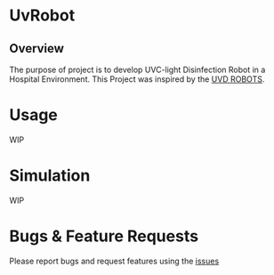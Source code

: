 # UvRobot

## Overview

The purpose of project is to develop UVC-light Disinfection Robot in a Hospital Environment. This Project was inspired by the [UVD ROBOTS](http://www.uvd-robots.com/).


# Usage
WIP

# Simulation
WIP

# Bugs & Feature Requests
Please report bugs and request features using the [issues](https://gitlab.com/jeferson.lima/uvc_robot/-/issues)